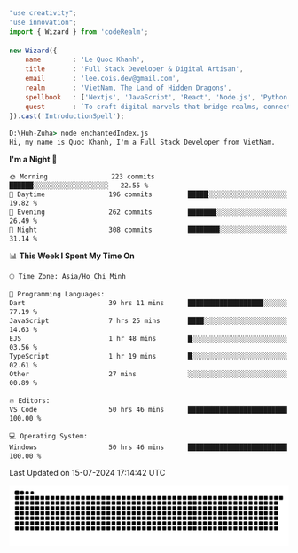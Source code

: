<!--x axis divider-->

```js 
"use creativity";
"use innovation";
import { Wizard } from 'codeRealm';

new Wizard({
    name        : 'Le Quoc Khanh',
    title       : 'Full Stack Developer & Digital Artisan',
    email       : 'lee.cois.dev@gmail.com',
    realm       : 'VietNam, The Land of Hidden Dragons',
    spellbook   : ['Nextjs', 'JavaScript', 'React', 'Node.js', 'Python', 'Django', 'Cloud Services'],
    quest       : `To craft digital marvels that bridge realms, connect cultures, and bring imagination to life.`,
}).cast('IntroductionSpell');
```

```cmd
D:\Huh-Zuha> node enchantedIndex.js
Hi, my name is Quoc Khanh, I'm a Full Stack Developer from VietNam.
```
<!--START_SECTION:waka-->
**I'm a Night 🦉** 

```text
🌞 Morning                223 commits         ██████░░░░░░░░░░░░░░░░░░░   22.55 % 
🌆 Daytime                196 commits         █████░░░░░░░░░░░░░░░░░░░░   19.82 % 
🌃 Evening                262 commits         ███████░░░░░░░░░░░░░░░░░░   26.49 % 
🌙 Night                  308 commits         ████████░░░░░░░░░░░░░░░░░   31.14 % 
```


📊 **This Week I Spent My Time On** 

```text
🕑︎ Time Zone: Asia/Ho_Chi_Minh

💬 Programming Languages: 
Dart                     39 hrs 11 mins      ███████████████████░░░░░░   77.19 % 
JavaScript               7 hrs 25 mins       ████░░░░░░░░░░░░░░░░░░░░░   14.63 % 
EJS                      1 hr 48 mins        █░░░░░░░░░░░░░░░░░░░░░░░░   03.56 % 
TypeScript               1 hr 19 mins        █░░░░░░░░░░░░░░░░░░░░░░░░   02.61 % 
Other                    27 mins             ░░░░░░░░░░░░░░░░░░░░░░░░░   00.89 % 

🔥 Editors: 
VS Code                  50 hrs 46 mins      █████████████████████████   100.00 % 

💻 Operating System: 
Windows                  50 hrs 46 mins      █████████████████████████   100.00 % 
```


 Last Updated on 15-07-2024 17:14:42 UTC
<!--END_SECTION:waka-->
<picture>
  <source media="(prefers-color-scheme: dark)" srcset="https://raw.githubusercontent.com/leecois/leecois/output/github-contribution-grid-snake-dark.svg">
  <source media="(prefers-color-scheme: light)" srcset="https://raw.githubusercontent.com/leecois/leecois/output/github-contribution-grid-snake.svg">
  <img alt="github contribution grid snake animation" src="https://raw.githubusercontent.com/leecois/leecois/output/github-contribution-grid-snake.svg">
</picture>
